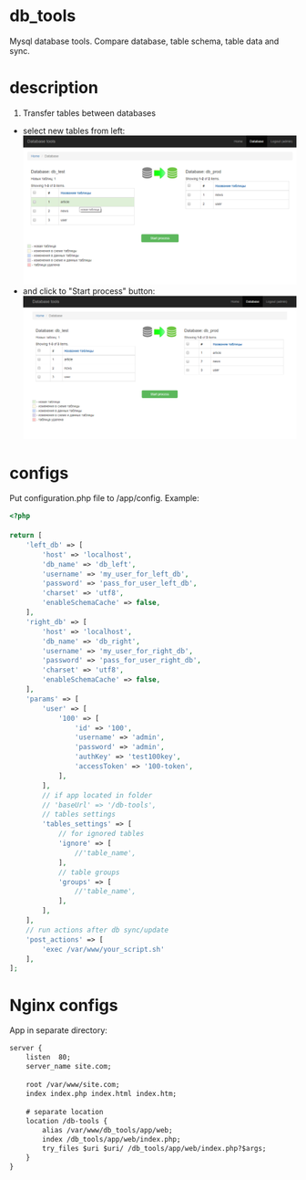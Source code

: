 # db_tools
Mysql database tools. Compare database, table schema, table data and sync.

# description
1. Transfer tables between databases
* select new tables from left:
![Alt text](/docs/images/table_transfer/1.png?raw=true "select tables")
* and click to "Start process" button:
![Alt text](/docs/images/table_transfer/2.png?raw=true "click start process")

# configs
Put configuration.php file to /app/config.
Example:
```php
<?php

return [
    'left_db' => [
        'host' => 'localhost',
        'db_name' => 'db_left',
        'username' => 'my_user_for_left_db',
        'password' => 'pass_for_user_left_db',
        'charset' => 'utf8',
        'enableSchemaCache' => false,
    ],
    'right_db' => [
        'host' => 'localhost',
        'db_name' => 'db_right',
        'username' => 'my_user_for_right_db',
        'password' => 'pass_for_user_right_db',
        'charset' => 'utf8',
        'enableSchemaCache' => false,
    ],
    'params' => [
        'user' => [
            '100' => [
                'id' => '100',
                'username' => 'admin',
                'password' => 'admin',
                'authKey' => 'test100key',
                'accessToken' => '100-token',        
            ],
        ],
        // if app located in folder
        // 'baseUrl' => '/db-tools',
        // tables settings
        'tables_settings' => [
            // for ignored tables
            'ignore' => [
                //'table_name',
            ],
            // table groups
            'groups' => [
                //'table_name',          
            ],
        ],
    ],
    // run actions after db sync/update
    'post_actions' => [
        'exec /var/www/your_script.sh'
    ],
];
```

# Nginx configs
App in separate directory:
```
server {
    listen  80;
	server_name site.com;

	root /var/www/site.com;
	index index.php index.html index.htm;
	
	# separate location 
	location /db-tools {
        alias /var/www/db_tools/app/web;
        index /db_tools/app/web/index.php;
        try_files $uri $uri/ /db_tools/app/web/index.php?$args;
    }
}
```
